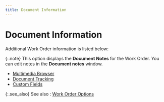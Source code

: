 ```yaml
---
title: Document Information
---
```


# Document Information


Additional Work Order information is listed below:


{:.note}
This option displays the **Document Notes**  for the Work Order. You can edit notes in the **Document 
 notes** window.

- [Multimedia  Browser]({{site.ba_baseurl}}/prod-asm/wo-opts/doc-info/multimedia_browser_work_order_profile_options_document_multimedial_assembly_contents.html)
- [Document  Tracking]({{site.ba_baseurl}}/prod-asm/wo-opts/doc-info/document_tracking_work_order_profile_option_doc_tracking_assembly_content.html)
- [Custom  Fields]({{site.ba_baseurl}}/misc/custom_field_details_work_order_profile_content.html)



{:.see_also}
See also
: [Work  Order Options]({{site.ba_baseurl}}/prod-asm/wo-opts/work_order_profile_options_assembly_content.html)
